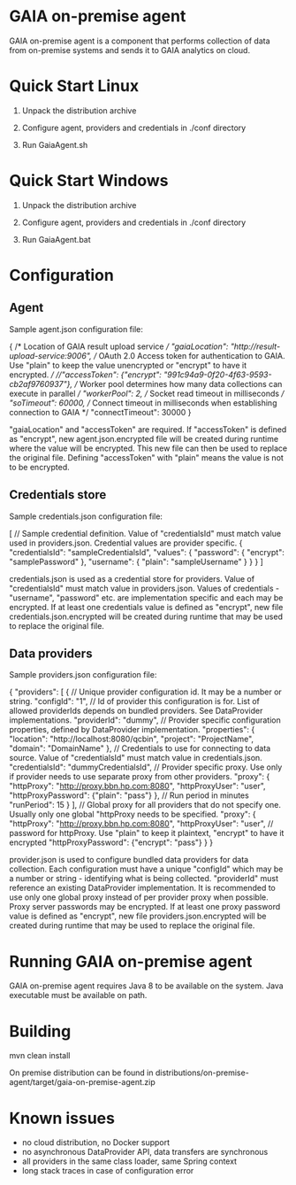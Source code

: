 # GAIA on-premise agent

GAIA on-premise agent is a component that performs collection of data
from on-premise systems and sends it to GAIA analytics on cloud.

# Quick Start Linux

1. Unpack the distribution archive

2. Configure agent, providers and credentials in ./conf directory

3. Run GaiaAgent.sh

# Quick Start Windows

1. Unpack the distribution archive

2. Configure agent, providers and credentials in ./conf directory

3. Run GaiaAgent.bat

# Configuration

## Agent

Sample agent.json configuration file:

{
  /* Location of GAIA result upload service */
  "gaiaLocation": "http://result-upload-service:9006",
  /* OAuth 2.0 Access token for authentication to GAIA. Use "plain" to keep the value unencrypted or "encrypt" to have it encrypted. */
  //"accessToken": {"encrypt": "991c94a9-0f20-4f63-9593-cb2af9760937"},
  /* Worker pool determines how many data collections can execute in parallel */
  "workerPool": 2,
  /* Socket read timeout in milliseconds */
  "soTimeout": 60000,
  /* Connect timeout in milliseconds when establishing connection to GAIA */
  "connectTimeout": 30000
}

"gaiaLocation" and "accessToken" are required. If "accessToken" is defined as "encrypt", new agent.json.encrypted file
will be created during runtime where the value will be encrypted. This new file can then be used to replace the original file.
Defining "accessToken" with "plain" means the value is not to be encrypted.

## Credentials store

Sample credentials.json configuration file:

[
  // Sample credential definition. Value of "credentialsId" must match value used in providers.json. Credential values are provider specific.
  {
    "credentialsId": "sampleCredentialsId",
    "values": {
      "password": {
        "encrypt": "samplePassword"
      },
      "username": {
        "plain": "sampleUsername"
      }
    }
  }
]

credentials.json is used as a credential store for providers. Value of "credentialsId" must match value in providers.json.
Values of credentials - "username", "password" etc. are implementation specific and each may be encrypted.
If at least one credentials value is defined as "encrypt", new file credentials.json.encrypted will be created during runtime
that may be used to replace the original file.

## Data providers

Sample providers.json configuration file:

{
  "providers": [
    {
      // Unique provider configuration id. It may be a number or string.
      "configId": "1",
      // Id of provider this configuration is for. List of allowed providerIds depends on bundled providers. See DataProvider implementations.
      "providerId": "dummy",
      // Provider specific configuration properties, defined by DataProvider implementation.
      "properties": {
        "location": "http://localhost:8080/qcbin",
        "project": "ProjectName",
        "domain": "DomainName"
      },
      // Credentials to use for connecting to data source. Value of "credentialsId" must match value in credentials.json.
      "credentialsId": "dummyCredentialsId",
      // Provider specific proxy. Use only if provider needs to use separate proxy from other providers.
      "proxy": {
        "httpProxy": "http://proxy.bbn.hp.com:8080",
        "httpProxyUser": "user",
        "httpProxyPassword": {"plain": "pass"}
      },
      // Run period in minutes
      "runPeriod": 15
    }
  ],
  // Global proxy for all providers that do not specify one. Usually only one global "httpProxy needs to be specified.
  "proxy": {
    "httpProxy": "http://proxy.bbn.hp.com:8080",
    "httpProxyUser": "user",
    // password for httpProxy. Use "plain" to keep it plaintext, "encrypt" to have it encrypted
    "httpProxyPassword": {"encrypt": "pass"}
  }
}

provider.json is used to configure bundled data providers for data collection. Each configuration must have a unique
"configId" which may be a number or string - identifying what is being collected. "providerId" must reference an existing
DataProvider implementation. It is recommended to use only one global proxy instead of per provider proxy when possible.
Proxy server passwords may be encrypted.  If at least one proxy password value is defined as "encrypt", new file
providers.json.encrypted will be created during runtime that may be used to replace the original file.

# Running GAIA on-premise agent

GAIA on-premise agent requires Java 8 to be available on the system. Java executable must be available
on path.

# Building

mvn clean install

On premise distribution can be found in distributions/on-premise-agent/target/gaia-on-premise-agent.zip

# Known issues

- no cloud distribution, no Docker support
- no asynchronous DataProvider API, data transfers are synchronous
- all providers in the same class loader, same Spring context
- long stack traces in case of configuration error
